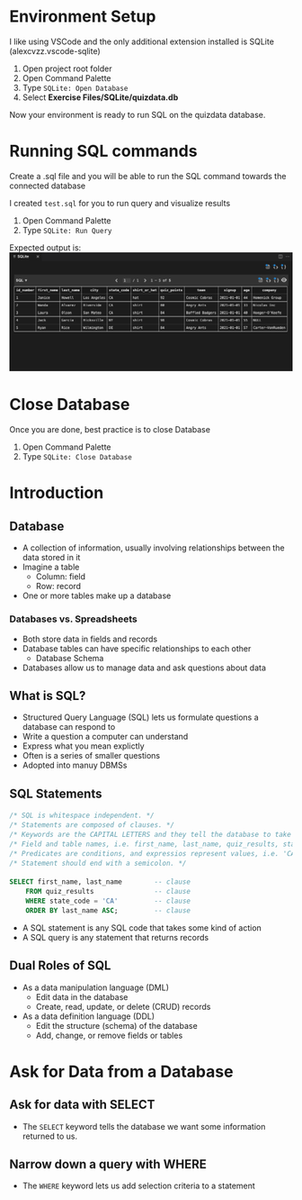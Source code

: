 # Environment Setup

I like using VSCode and the only additional extension installed is SQLite (alexcvzz.vscode-sqlite)

1. Open project root folder
2. Open Command Palette 
3. Type `SQLite: Open Database`
4. Select **Exercise Files/SQLite/quizdata.db**

Now your environment is ready to run SQL on the quizdata database.

# Running SQL commands

Create a .sql file and you will be able to run the SQL command towards the connected database

I created `test.sql` for you to run query and visualize results

1. Open Command Palette
2. Type `SQLite: Run Query`

Expected output is:
![test.sql_output](photo/test_sql_output.png)

# Close Database 

Once you are done, best practice is to close Database

1. Open Command Palette
2. Type `SQLite: Close Database`

# Introduction

## Database

- A collection of information, usually involving relationships between the data stored in it
- Imagine a table
    - Column: field
    - Row: record
- One or more tables make up a database

### Databases vs. Spreadsheets

- Both store data in fields and records
- Database tables can have specific relationships to each other
    - Database Schema
- Databases allow us to manage data and ask questions about data

## What is SQL?

- Structured Query Language (SQL) lets us formulate questions a database can respond to
- Write a question a computer can understand
- Express what you mean explictly
- Often is a series of smaller questions
- Adopted into manuy DBMSs

## SQL Statements

```SQL
/* SQL is whitespace independent. */
/* Statements are composed of clauses. */
/* Keywords are the CAPITAL LETTERS and they tell the database to take some action. */
/* Field and table names, i.e. first_name, last_name, quiz_results, state_code, specify where to look and what to look for. */
/* Predicates are conditions, and expressios represent values, i.e. 'CA' is the expression. */
/* Statement should end with a semicolon. */

SELECT first_name, last_name        -- clause
    FROM quiz_results               -- clause
    WHERE state_code = 'CA'         -- clause
    ORDER BY last_name ASC;         -- clause
```

- A SQL statement is any SQL code that takes some kind of action
- A SQL query is any statement that returns records

## Dual Roles of SQL

- As a data manipulation language (DML)
    - Edit data in the database
    - Create, read, update, or delete (CRUD) records 
- As a data definition language (DDL)
    - Edit the structure (schema) of the database
    - Add, change, or remove fields or tables

# Ask for Data from a Database

## Ask for data with SELECT

- The `SELECT` keyword tells the database we want some information returned to us. 

## Narrow down a query with WHERE

- The `WHERE` keyword lets us add selection criteria to a statement

